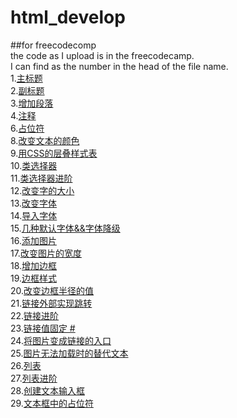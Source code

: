 # html_develop
##for freecodecomp  
the code as I upload is in the freecodecamp.  
I can find as the number in the head of the file name.  
1.[主标题](https://github.com/zhangyufeng0123/html_develop/blob/master/1.say_hellop_to_HTML_Element.html)  
2.[副标题](https://github.com/zhangyufeng0123/html_develop/blob/master/2.Headline_with_the_h2_Element.html)  
3.[增加段落](https://github.com/zhangyufeng0123/html_develop/blob/master/3.Inform_with_the_Paragraph_Element.html)  
4.[注释](https://github.com/zhangyufeng0123/html_develop/blob/master/4.Uncomment_HTML.html)  
6.[占位符](https://github.com/zhangyufeng0123/html_develop/blob/master/6.Fill%20in%20the%20Blank%20with%20Placeholder%20Text.html)  
8.[改变文本的颜色](https://github.com/zhangyufeng0123/html_develop/blob/master/8.Change%20the%20Color%20of%20Text%20.html)  
9.[用CSS的层叠样式表](https://github.com/zhangyufeng0123/html_develop/blob/master/9.Use%20CSS%20Selectors%20to%20Style%20Elements.html)  
10.[类选择器](https://github.com/zhangyufeng0123/html_develop/blob/master/10.Use%20a%20CSS%20Class%20to%20Style%20an%20Element.html)  
11.[类选择器进阶](https://github.com/zhangyufeng0123/html_develop/blob/master/11.Style%20Multiple%20Elements%20with%20a%20CSS%20Class.html)  
12.[改变字的大小](https://github.com/zhangyufeng0123/html_develop/blob/master/12.Change%20the%20Font%20Size%20of%20an%20Element.html)  
13.[改变字体](https://github.com/zhangyufeng0123/html_develop/blob/master/13.Set%20the%20Font%20Family%20of%20an%20Element.html)  
14.[导入字体](https://github.com/zhangyufeng0123/html_develop/blob/master/14.Import%20a%20Google%20Font.html)  
15.[几种默认字体&&字体降级](https://github.com/zhangyufeng0123/html_develop/blob/master/15.Specify%20How%20Fonts%20Should%20Degrade.html)  
16.[添加图片](https://github.com/zhangyufeng0123/html_develop/blob/master/16.Add%20Images%20to%20your%20Website.html)  
17.[改变图片的宽度](https://github.com/zhangyufeng0123/html_develop/blob/master/17.Size%20your%20Images.html)  
18.[增加边框](https://github.com/zhangyufeng0123/html_develop/blob/master/18.Add%20Borders%20Around%20your%20Elements.html)  
19.[边框样式](https://github.com/zhangyufeng0123/html_develop/blob/master/19.Add%20Rounded%20Corners%20with%20a%20Border%20Radius.html)  
20.[改变边框半径的值](https://github.com/zhangyufeng0123/html_develop/blob/master/20.Make%20Circular%20Images%20with%20a%20Border%20Radius.html)  
21.[链接外部实现跳转](https://github.com/zhangyufeng0123/html_develop/blob/master/21.Link%20to%20External%20Pages%20with%20Anchor%20Elements.html)  
22.[链接进阶](https://github.com/zhangyufeng0123/html_develop/blob/master/22.Nest%20an%20Anchor%20Element%20within%20a%20Paragraph.html)  
23.[链接值固定 #](https://github.com/zhangyufeng0123/html_develop/blob/master/23.Make%20Dead%20Links%20using%20the%20Hash%20Symbol.html)  
24.[将图片变成链接的入口](https://github.com/zhangyufeng0123/html_develop/blob/master/24.Turn%20an%20Image%20into%20a%20Link.html)  
25.[图片无法加载时的替代文本](https://github.com/zhangyufeng0123/html_develop/blob/master/25.Add%20Alt%20Text%20to%20an%20Image%20for%20Accessibility.html)  
26.[列表](https://github.com/zhangyufeng0123/html_develop/blob/master/26.Create%20a%20Bulleted%20Unordered%20List.html)  
27.[列表进阶](https://github.com/zhangyufeng0123/html_develop/blob/master/27.Create%20an%20Ordered%20List.html)  
28.[创建文本输入框](https://github.com/zhangyufeng0123/html_develop/blob/master/28.Create%20a%20Text%20Field.html)  
29.[文本框中的占位符](https://github.com/zhangyufeng0123/html_develop/blob/master/29.Add%20Placeholder%20Text%20to%20a%20Text%20Field.html)  
